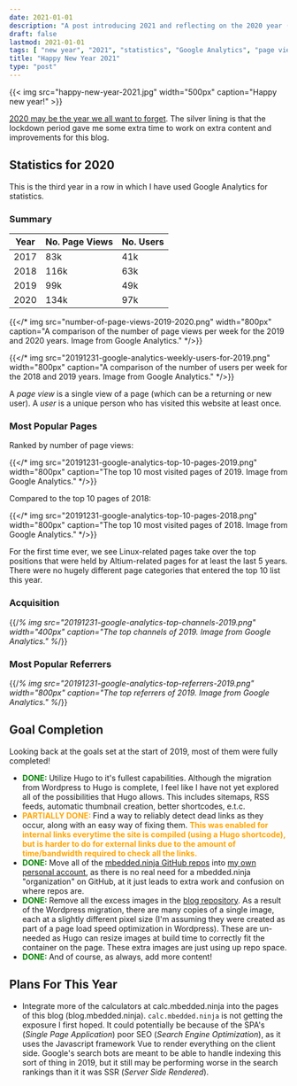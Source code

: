 ```yaml
---
date: 2021-01-01
description: "A post introducing 2021 and reflecting on the 2020 year (including blog statistics)."
draft: false
lastmod: 2021-01-01
tags: [ "new year", "2021", "statistics", "Google Analytics", "page view", "user", "referral", "Hugo", "GitHub", "blog" ]
title: "Happy New Year 2021"
type: "post"
---
```


{{< img src="happy-new-year-2021.jpg" width="500px" caption="Happy new year!" >}}

[2020 may be the year we all want to forget](https://en.wikipedia.org/wiki/Death_to_2020). The silver lining is that the lockdown period gave me some extra time to work on extra content and improvements for this blog.

## Statistics for 2020

This is the third year in a row in which I have used Google Analytics for statistics.

### Summary

<table>
  <thead>
    <tr>
      <th>Year</th>
      <th>No. Page Views</th>
      <th>No. Users</th>
    </tr>
  </thead>
  <tbody>
    <tr>
      <td>2017</td>
      <td>83k</td>
      <td>41k</td>
    </tr>
    <tr>
      <td>2018</td>
      <td>116k</td>
      <td>63k</td>
    </tr>
    <tr>
      <td>2019</td>
      <td>99k</td>
      <td>49k</td>
    </tr>
    <tr>
      <td>2020</td>
      <td>134k</td>
      <td>97k</td>
    </tr>
  </tbody>
</table>

{{</* img src="number-of-page-views-2019-2020.png" width="800px" caption="A comparison of the number of page views per week for the 2019 and 2020 years. Image from Google Analytics." */>}}

{{</* img src="20191231-google-analytics-weekly-users-for-2019.png" width="800px" caption="A comparison of the number of users per week for the 2018 and 2019 years. Image from Google Analytics." */>}}

A _page view_ is a single view of a page (which can be a returning or new user). A _user_ is a unique person who has visited this website at least once.

### Most Popular Pages

Ranked by number of page views:

{{</* img src="20191231-google-analytics-top-10-pages-2019.png" width="800px" caption="The top 10 most visited pages of 2019. Image from Google Analytics." */>}}

Compared to the top 10 pages of 2018:

{{</* img src="20191231-google-analytics-top-10-pages-2018.png" width="800px" caption="The top 10 most visited pages of 2018. Image from Google Analytics." */>}}

For the first time ever, we see Linux-related pages take over the top positions that were held by Altium-related pages for at least the last 5 years. There were no hugely different page categories that entered the top 10 list this year.

### Acquisition

{{/*% img src="20191231-google-analytics-top-channels-2019.png" width="400px" caption="The top channels of 2019. Image from Google Analytics." %*/}}

### Most Popular Referrers

{{/*% img src="20191231-google-analytics-top-referrers-2019.png" width="800px" caption="The top referrers of 2019. Image from Google Analytics." %*/}}

## Goal Completion

Looking back at the goals set at the start of 2019, most of them were fully completed!

* <span style="color: green; font-weight: bold;">DONE: </span>Utilize Hugo to it's fullest capabilities. Although the migration from Wordpress to Hugo is complete, I feel like I have not yet explored all of the possibilities that Hugo allows. This includes sitemaps, RSS feeds, automatic thumbnail creation, better shortcodes, e.t.c.
* <span style="color: orange; font-weight: bold;">PARTIALLY DONE: </span>Find a way to reliably detect dead links as they occur, along with an easy way of fixing them. <span style="color: orange; font-weight: bold;">This was enabled for internal links everytime the site is compiled (using a Hugo shortcode), but is harder to do for external links due to the amount of time/bandwidth required to check all the links.</span>
* <span style="color: green; font-weight: bold;">DONE: </span>Move all of the [mbedded.ninja GitHub repos](https://github.com/mbedded-ninja/) into [my own personal account](https://github.com/gbmhunter), as there is no real need for a mbedded.ninja "organization" on GitHub, at it just leads to extra work and confusion on where repos are.
* <span style="color: green; font-weight: bold;">DONE: </span>Remove all the excess images in the [blog repository](https://github.com/gbmhunter/blog/issues). As a result of the Wordpress migration, there are many copies of a single image, each at a slightly different pixel size (I'm assuming they were created as part of a page load speed optimization in Wordpress). These are un-needed as Hugo can resize images at build time to correctly fit the container on the page. These extra images are just using up repo space.
* <span style="color: green; font-weight: bold;">DONE: </span>And of course, as always, add more content!

## Plans For This Year

* Integrate more of the calculators at calc.mbedded.ninja into the pages of this blog (blog.mbedded.ninja). `calc.mbedded.ninja` is not getting the exposure I first hoped. It could potentially be because of the SPA's (_Single Page Application_) poor SEO (_Search Engine Optimization_), as it uses the Javascript framework Vue to render everything on the client side. Google's search bots are meant to be able to handle indexing this sort of thing in 2019, but it still may be performing worse in the search rankings than it it was SSR (_Server Side Rendered_).